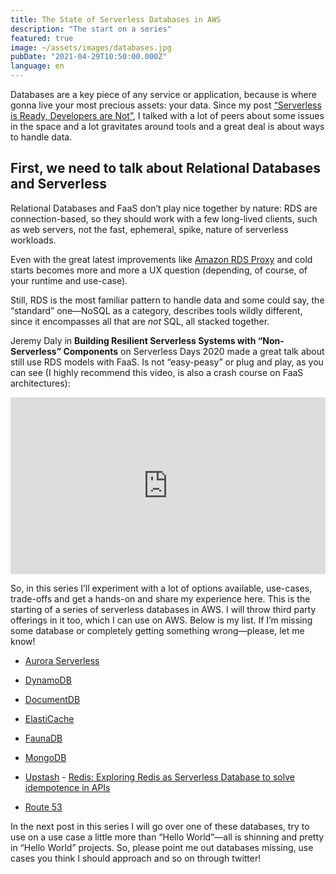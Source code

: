 ```yaml
---
title: The State of Serverless Databases in AWS
description: "The start on a series"
featured: true
image: ~/assets/images/databases.jpg
pubDate: "2021-04-29T10:50:00.000Z"
language: en
---
```


Databases are a key piece of any service or application, because is where gonna live your most precious assets: your data. Since my post [“Serverless is Ready, Developers are Not”](/blog/serverless-is-ready-developers-are-not/), I talked with a lot of peers about some issues in the space and a lot gravitates around tools and a great deal is about ways to handle data.

## First, we need to talk about Relational Databases and Serverless

Relational Databases and FaaS don’t play nice together by nature: RDS are connection-based, so they should work with a few long-lived clients, such as web servers, not the fast, ephemeral, spike, nature of serverless workloads.

Even with the great latest improvements like [Amazon RDS Proxy](https://aws.amazon.com/rds/proxy/) and cold starts becomes more and more a UX question (depending, of course, of your runtime and use-case).

Still, RDS is the most familiar pattern to handle data and some could say, the “standard” one—NoSQL as a category, describes tools wildly different, since it encompasses all that are *not* SQL, all stacked together. 

Jeremy Daly in **Building Resilient Serverless Systems with “Non-Serverless” Components** on Serverless Days 2020 made a great talk about still use RDS models with FaaS. Is not “easy-peasy” or plug and play, as you can see (I highly recommend this video, is also a crash course on FaaS architectures):

<style>.embed-container { position: relative; padding-bottom: 56.25%; height: 0; overflow: hidden; max-width: 100%; } .embed-container iframe, .embed-container object, .embed-container embed { position: absolute; top: 0; left: 0; width: 100%; height: 100%; }</style><div class='embed-container'>
<iframe title="YouTube" width="560" height="315" src="https://www.youtube.com/embed/coygxBg2wTY" frameBorder="0" allow="accelerometer; autoplay; clipboard-write; encrypted-media; gyroscope; picture-in-picture" allowfullscreen></iframe>
</div>

So, in this series I’ll experiment with a lot of options available, use-cases, trade-offs and get a hands-on and share my experience here. This is the starting of a series of serverless databases in AWS. I will throw third party offerings in it too, which I can use on AWS. Below is my list. If I’m missing some database or completely getting something wrong—please, let me know!

- [Aurora Serverless](https://aws.amazon.com/rds/aurora/serverless/)

- [DynamoDB](https://aws.amazon.com/dynamodb/)

- [DocumentDB](https://aws.amazon.com/documentdb)

- [ElastiCache](https://aws.amazon.com/elasticache/)

- [FaunaDB](https://fauna.com/)

- [MongoDB](https://www.mongodb.com/cloud/atlas)

- [Upstash](https://upstash.com/) - [Redis: Exploring Redis as Serverless Database to solve idempotence in APIs](blog/redis-exploring-redis-as-serverless-databases-to-solve-idempotence-in-api-upstash/)

- [Route 53](https://aws.amazon.com/route53/)

In the next post in this series I will go over one of these databases, try to use on a use case a little more than “Hello World”—all is shinning and pretty in “Hello World” projects. So, please point me out databases missing, use cases you think I should approach and so on through twitter!